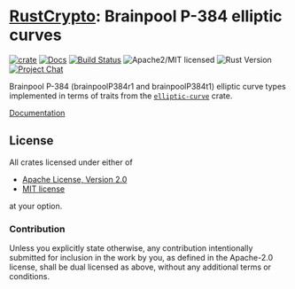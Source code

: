 # [RustCrypto]: Brainpool P-384 elliptic curves

[![crate][crate-image]][crate-link]
[![Docs][docs-image]][docs-link]
[![Build Status][build-image]][build-link]
![Apache2/MIT licensed][license-image]
![Rust Version][rustc-image]
[![Project Chat][chat-image]][chat-link]

Brainpool P-384 (brainpoolP384r1 and brainpoolP384t1) elliptic curve types
implemented in terms of traits from the [`elliptic-curve`] crate.

[Documentation][docs-link]

## License

All crates licensed under either of

 * [Apache License, Version 2.0](http://www.apache.org/licenses/LICENSE-2.0)
 * [MIT license](http://opensource.org/licenses/MIT)

at your option.

### Contribution

Unless you explicitly state otherwise, any contribution intentionally submitted
for inclusion in the work by you, as defined in the Apache-2.0 license, shall be
dual licensed as above, without any additional terms or conditions.

[//]: # (badges)

[crate-image]: https://img.shields.io/crates/v/bp384?logo=rust
[crate-link]: https://crates.io/crates/bp384
[docs-image]: https://docs.rs/bp384/badge.svg
[docs-link]: https://docs.rs/bp384/
[license-image]: https://img.shields.io/badge/license-Apache2.0/MIT-blue.svg
[rustc-image]: https://img.shields.io/badge/rustc-1.85+-blue.svg
[chat-image]: https://img.shields.io/badge/zulip-join_chat-blue.svg
[chat-link]: https://rustcrypto.zulipchat.com/#narrow/stream/260040-elliptic-curves
[build-image]: https://github.com/RustCrypto/elliptic-curves/actions/workflows/bp384.yml/badge.svg
[build-link]: https://github.com/RustCrypto/elliptic-curves/actions/workflows/bp384.yml

[//]: # (links)

[RustCrypto]: https://github.com/rustcrypto/
[`elliptic-curve`]: https://github.com/RustCrypto/traits/tree/master/elliptic-curve

